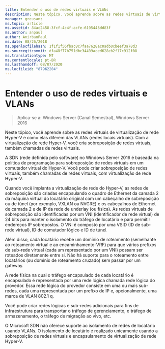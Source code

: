 ```yaml
---
title: Entender o uso de redes virtuais e VLANs
description: Neste tópico, você aprende sobre as redes virtuais de virtualização de rede Hyper-V e como elas diferem das VLANs (redes locais virtuais). Com a virtualização de rede Hyper-V, você cria sobreposição de redes virtuais, também chamadas de redes virtuais.
manager: grcusanz
ms.topic: article
ms.assetid: 84ac2458-3fcf-4c4f-acfe-6105443dd83f
ms.author: anpaul
author: AnirbanPaul
ms.date: 08/26/2018
ms.openlocfilehash: 1f1f1f56fbac8c7faa7628ac0adb0cbeef3a78d3
ms.sourcegitcommit: dfa48f77b751dbc34409aced628eb2f17c912f08
ms.translationtype: MT
ms.contentlocale: pt-BR
ms.lasthandoff: 08/07/2020
ms.locfileid: "87962204"
---
```

# <a name="understand-the-usage-of-virtual-networks-and-vlans"></a>Entender o uso de redes virtuais e VLANs

>Aplica-se a: Windows Server (Canal Semestral), Windows Server 2016

Neste tópico, você aprende sobre as redes virtuais de virtualização de rede Hyper-V e como elas diferem das VLANs (redes locais virtuais). Com a virtualização de rede Hyper-V, você cria sobreposição de redes virtuais, também chamadas de redes virtuais.




A SDN (rede definida pelo software) no Windows Server 2016 é baseada na política de programação para sobreposição de redes virtuais em um comutador virtual do Hyper-V. Você pode criar sobreposição de redes virtuais, também chamadas de redes virtuais, com virtualização de rede Hyper-V.

Quando você implanta a virtualização de rede do Hyper-V, as redes de sobreposição são criadas encapsulando o quadro de Ethernet da camada 2 da máquina virtual do locatário original com um cabeçalho de sobreposição ou de túnel (por exemplo, VXLAN ou NVGRE) e os cabeçalhos de Ethernet de camada 2 e de IP da rede de underlay (ou física). As redes virtuais de sobreposição são identificadas por um VNI (identificador de rede virtual) de 24 bits para manter o isolamento do tráfego de locatário e para permitir endereços IP sobrepostos. O VNI é composto por uma VSID (ID de sub-rede virtual), ID de comutador lógico e ID de túnel.

Além disso, cada locatário recebe um domínio de roteamento (semelhante ao roteamento virtual e ao encaminhamento-VRF) para que vários prefixos de sub-rede virtual (cada um representado por um VNI) possam ser roteados diretamente entre si. Não há suporte para o roteamento entre locatários (ou domínio de roteamento cruzado) sem passar por um gateway.

A rede física na qual o tráfego encapsulado de cada locatário é encapsulado é representada por uma rede lógica chamada rede lógica do provedor. Essa rede lógica do provedor consiste em uma ou mais sub-redes, cada uma representada por um prefixo de IP e, opcionalmente, uma marca de VLAN 802.1 q.

Você pode criar redes lógicas e sub-redes adicionais para fins de infraestrutura para transportar o tráfego de gerenciamento, o tráfego de armazenamento, o tráfego de migração ao vivo, etc.

O Microsoft SDN não oferece suporte ao isolamento de redes de locatário usando VLANs. O isolamento de locatário é realizado unicamente usando a sobreposição de redes virtuais e encapsulamento de virtualização de rede Hyper-V.


